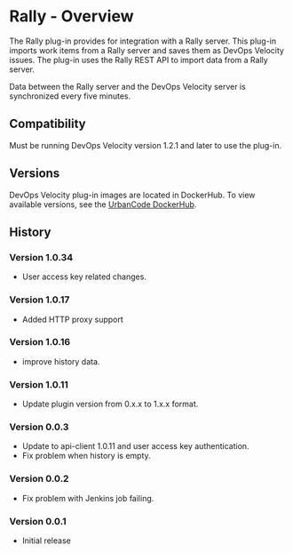 # Rally - Overview

The Rally plug-in provides for integration with a Rally server. This plug-in imports work items from a Rally server and saves them as DevOps Velocity issues. The plug-in uses the Rally REST API to import data from a Rally server.

Data between the Rally server and the DevOps Velocity server is synchronized every five minutes.

## Compatibility

Must be running DevOps Velocity version 1.2.1 and later to use the plug-in.

## Versions

DevOps Velocity plug-in images are located in DockerHub. To view available versions, see the [UrbanCode
DockerHub](https://hub.docker.com/r/urbancode/ucv-ext-rally/tags).

## History

### Version 1.0.34

* User access key related changes.

### Version 1.0.17

* Added HTTP proxy support

### Version 1.0.16

* improve history data.

### Version 1.0.11

* Update plugin version from 0.x.x to 1.x.x format.

### Version 0.0.3

* Update to api-client 1.0.11 and user access key authentication.
* Fix problem when history is empty.

### Version 0.0.2

* Fix problem with Jenkins job failing.

### Version 0.0.1

* Initial release
